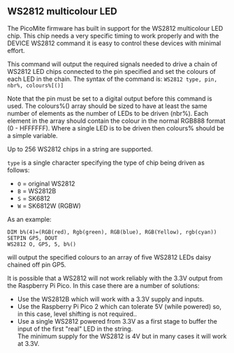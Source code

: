 ## WS2812 multicolour LED

The PicoMite firmware has built in support for the WS2812 multicolour LED chip. This chip needs a very specific timing to work properly and with the DEVICE WS2812 command it is easy to control these devices with minimal effort.

This command will output the required signals needed to drive a chain of WS2812 LED chips connected to the pin specified and set the colours of each LED in the chain. The syntax of the command is:
`WS2812 type, pin, nbr%, colours%[()]`

Note that the pin must be set to a digital output before this command is used. The colours%() array should be sized to have at least the same number of elements as the number of LEDs to be driven (nbr%). Each element in the array should contain the colour in the normal RGB888 format (0 - HFFFFFF). Where a single LED is to be driven then colours% should be a simple variable.

Up to 256 WS2812 chips in a string are supported.

`type` is a single character specifying the type of chip being driven as follows:
- `O` = original WS2812
- `B` = WS2812B
- `S` = SK6812 
- `W` = SK6812W (RGBW)

As an example:

```basic
DIM b%(4)=(RGB(red), Rgb(green), RGB(blue), RGB(Yellow), rgb(cyan))
SETPIN GP5, DOUT
WS2812 O, GP5, 5, b%()
```

will output the specified colours to an array of five WS2812 LEDs daisy chained off pin GP5.

It is possible that a WS2812 will not work reliably with the 3.3V output from the Raspberry Pi Pico. In this case there are a number of solutions:

* Use the WS2812B which will work with a 3.3V supply and inputs.
* Use the Raspberry Pi Pico 2 which can tolerate 5V (while powered) so, in this case, level shifting is not required..
* Use a single WS2812 powered from 3.3V as a first stage to buffer the input of the first "real" LED in the string.<br>
The minimum supply for the WS2812 is 4V but in many cases it will work at 3.3V.
